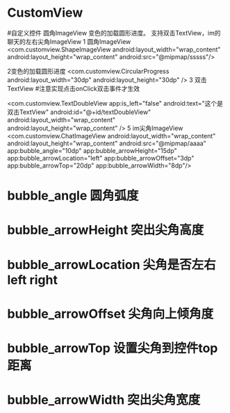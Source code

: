 # CustomView
#自定义控件 圆角ImageView 变色的加载圆形进度。 支持双击TextView，im的聊天的左右尖角ImageView
1 圆角ImageView
        <com.customview.ShapeImageView
        android:layout_width="wrap_content"
        android:layout_height="wrap_content"
        android:src="@mipmap/sssss"/>
        
2变色的加载圆形进度
   <com.customview.CircularProgress
        android:layout_width="30dp"
        android:layout_height="30dp" />
3 双击TextView 
#注意实现点击onClick双击事件才生效

<com.customview.TextDoubleView
        app:is_left="false"
        android:text="这个是双击TextView"
        android:id="@+id/textDoubleView"
        android:layout_width="wrap_content"
        android:layout_height="wrap_content" />
 5 im尖角ImageView
  <com.customview.ChatImageView
        android:layout_width="wrap_content"
        android:layout_height="wrap_content"
        android:src="@mipmap/aaaa"
        app:bubble_angle="10dp"
        app:bubble_arrowHeight="15dp"
        app:bubble_arrowLocation="left"
        app:bubble_arrowOffset="3dp"
        app:bubble_arrowTop="20dp"
        app:bubble_arrowWidth="8dp"/>
 # bubble_angle  圆角弧度
 # bubble_arrowHeight 突出尖角高度
 # bubble_arrowLocation 尖角是否左右  left  right
 # bubble_arrowOffset   尖角向上倾角度
 # bubble_arrowTop  设置尖角到控件top距离
 # bubble_arrowWidth  突出尖角宽度
  
